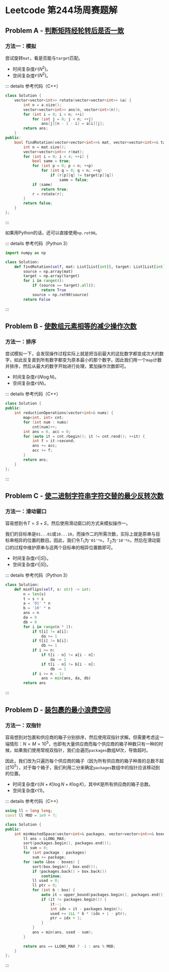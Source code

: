 # Leetcode 第244场周赛题解

## Problem A - [判断矩阵经轮转后是否一致](https://leetcode-cn.com/problems/determine-whether-matrix-can-be-obtained-by-rotation/)

### 方法一：模拟

尝试旋转`mat`，看是否能与`target`匹配。

- 时间复杂度$\mathcal{O}(N^2)$。
- 空间复杂度$\mathcal{O}(N^2)$。

::: details 参考代码（C++）

```cpp
class Solution {
    vector<vector<int>> rotate(vector<vector<int>> &a) {
        int n = a.size();
        vector<vector<int>> ans(n, vector<int>(n));
        for (int i = 0; i < n; ++i)
            for (int j = 0; j < n; ++j)
                ans[j][n - 1 - i] = a[i][j];
        return ans;
    }
public:
    bool findRotation(vector<vector<int>>& mat, vector<vector<int>>& target) {
        int n = mat.size();
        vector<vector<int>> r(mat);
        for (int i = 0; i < 4; ++i) {
            bool same = true;
            for (int p = 0; p < n; ++p)
                for (int q = 0; q < n; ++q)
                    if (r[p][q] != target[p][q])
                        same = false;
            if (same)
                return true;
            r = rotate(r);
        }
        return false;
    }
};
```

:::

如果用Python的话，还可以直接使用`np.rot90`。

::: details 参考代码（Python 3）

```python
import numpy as np

class Solution:
    def findRotation(self, mat: List[List[int]], target: List[List[int]]) -> bool:
        source = np.array(mat)
        target = np.array(target)
        for i in range(4):
            if (source == target).all():
                return True
            source = np.rot90(source)
        return False
```

:::

## Problem B - [使数组元素相等的减少操作次数](https://leetcode-cn.com/problems/reduction-operations-to-make-the-array-elements-equal/)

### 方法一：排序

尝试模拟一下，会发现操作过程实际上就是把当前最大的这批数字都变成次大的数字，如此反复直到所有数字都变为原本最小的那个数字。因此我们用一个`map`计数并排序，然后从最大的数字开始进行处理，累加操作次数即可。

- 时间复杂度$\mathcal{O}(N\log N)$。
- 空间复杂度$\mathcal{O}(N)$。

::: details 参考代码（C++）

```cpp
class Solution {
public:
    int reductionOperations(vector<int>& nums) {
        map<int, int> cnt;
        for (int num : nums)
            cnt[num]++;
        int ans = 0, acc = 0;
        for (auto it = cnt.rbegin(); it != cnt.rend(); ++it) {
            int f = it->second;
            ans += acc;
            acc += f;
        }
        return ans;
    }
};      
```

:::

## Problem C - [使二进制字符串字符交替的最少反转次数](https://leetcode-cn.com/problems/minimum-number-of-flips-to-make-the-binary-string-alternating/)

### 方法一：滑动窗口

容易想到令$T=S+S$，然后使用滑动窗口的方式来模拟操作一。

我们的目标串是`01...01`或`10...10`，而操作二的所需次数，实际上就是原串与目标串相异的位置的数目。因此，我们令$T_1$为`'01'*n`，$T_2$为`'10'*n`，然后在滑动窗口的过程中维护原串与这两个目标串的相异位置数即可。

- 时间复杂度$\mathcal{O}(|S|)$。
- 空间复杂度$\mathcal{O}(|S|)$。

::: details 参考代码（Python 3）

```python
class Solution:
    def minFlips(self, s: str) -> int:
        n = len(s)
        t = s + s
        a = '01' * n
        b = '10' * n
        ans = n
        da = 0
        db = 0
        for i in range(n * 2):
            if t[i] != a[i]:
                da += 1
            if t[i] != b[i]:
                db += 1
            if i >= n:
                if t[i - n] != a[i - n]:
                    da -= 1
                if t[i - n] != b[i - n]:
                    db -= 1
            if i >= n - 1:
                ans = min(ans, da, db)
        return ans
```

:::

## Problem D - [装包裹的最小浪费空间](https://leetcode-cn.com/contest/weekly-contest-244/problems/minimum-space-wasted-from-packaging/)

### 方法一：双指针

容易想到对包裹和供应商的箱子分别排序，然后使用双指针求解。但需要考虑这一端情形：$N=M=10^5$，也即有大量供应商而每个供应商的箱子种数只有一种的时候，如果我们使用常规双指针，我们会遍历`packages`数组$M$次，导致超时。

因此，我们改为只遍历每个供应商的箱子（因为所有供应商的箱子种类的总数不超过$10^5$），对于每个箱子，我们利用二分来确定`packages`数组中的指针应该移动到的位置。

- 时间复杂度$\mathcal{O}((N+K)\log N+K\log K)$，其中$K$是所有供应商的箱子总数。
- 空间复杂度$\mathcal{O}(1)$。

::: details 参考代码（C++）

```cpp
using ll = long long;
const ll MOD = 1e9 + 7;

class Solution {
public:
    int minWastedSpace(vector<int>& packages, vector<vector<int>>& boxes) {
        ll ans = LLONG_MAX;
        sort(packages.begin(), packages.end());
        ll sum = 0;
        for (int package : packages)
            sum += package;
        for (auto &box : boxes) {
            sort(box.begin(), box.end());
            if (packages.back() > box.back())
                continue;
            ll used = 0;
            ll ptr = 0;
            for (int b : box) {
                auto it = upper_bound(packages.begin(), packages.end(), b);
                if (it != packages.begin()) {
                    it--;
                    int idx = it - packages.begin();
                    used += 1LL * b * (idx + 1 - ptr);
                    ptr = idx + 1;
                }
            }
            ans = min(ans, used - sum);
        }
        
        return ans == LLONG_MAX ? -1 : ans % MOD;
    }
};
```

:::

<Utterances />
